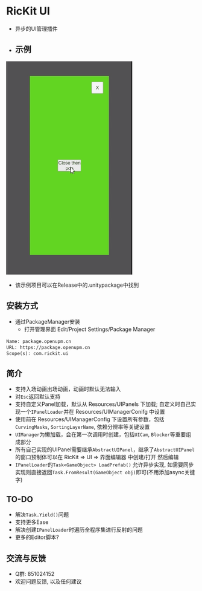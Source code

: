 # RicKit UI
- 异步的UI管理插件
- ## 示例
![gif](https://github.com/rickytheoldtree/com.rickit.rui/blob/main/Gif/0.gif)
- 该示例项目可以在Release中的.unitypackage中找到
## 安装方式
- 通过PackageManager安装
  - 打开管理界面 Edit/Project Settings/Package Manager
```
Name: package.openupm.cn
URL: https://package.openupm.cn
Scope(s): com.rickit.ui
```
## 简介
- 支持入场动画出场动画，动画时默认无法输入
- 对`Esc`返回默认支持
- 支持自定义Panel加载，默认从 Resources/UIPanels 下加载; 自定义时自己实现一个`IPanelLoader`并在 Resources/UIManagerConifg 中设置
- 使用前在 Resources/UIManagerConfig 下设置所有参数，包括`CurvingMasks`, `SortingLayerName`, 依赖分辨率等关键设置
- `UIManager`为懒加载，会在第一次调用时创建，包括`UICam`, `Blocker`等重要组成部分
- 所有自己实现的UIPanel需要继承`AbstractUIPanel`，继承了`AbstractUIPanel`的窗口预制体可以在 RicKit => UI => 界面编辑器 中创建/打开 然后编辑
- `IPanelLoader`的`Task<GameObject> LoadPrefab()` 允许异步实现, 如需要同步实现则直接返回`Task.FromResult(GameObject obj)`即可(不用添加async关键字)
## TO-DO
- 解决`Task.Yield()`问题
- 支持更多Ease
- 解决创建`IPanelLoader`时遍历全程序集进行反射的问题
- 更多的Editor脚本?
## 交流与反馈
- Q群: 851024152
- 欢迎问题反馈, 以及任何建议
